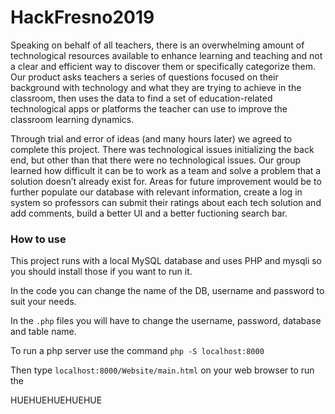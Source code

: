 # HackFresno2019

Speaking on behalf of all teachers, there is an overwhelming amount of technological resources available to enhance learning and teaching and not a clear and efficient way to discover them or specifically categorize them. Our product asks teachers a series of questions focused on their background with technology and what they are trying to achieve in the classroom, then uses the data to find a set of education-related technological apps or platforms the teacher can use to improve the classroom learning dynamics.

Through trial and error of ideas (and many hours later) we agreed to complete this project. There was technological issues initializing the back end, but other than that there were no technological issues. Our group learned how difficult it can be to work as a team and solve a problem that a solution doesn’t already exist for. 
Areas for future improvement would be to further populate our database with relevant information, create a log in system so professors can submit their ratings about each tech solution and add comments, build a better UI and a better fuctioning search bar.

### How to use
This project runs with a local MySQL database and uses PHP and mysqli so you should install those if you want to run it.

In the code you can change the name of the DB, username and password to suit your needs.

In the `.php` files you will have to change the username, password, database and table name.

To run a php server use the command `php -S localhost:8000`

Then type `localhost:8000/Website/main.html` on your web browser to run the 

HUEHUEHUEHUEHUE
